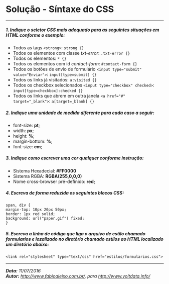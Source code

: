 # Solução - Síntaxe do CSS
---
##### 1. Indique o seletor CSS mais adequado para as seguintes situações em HTML conforme o exemplo:
- Todos as tags `<strong>`: `strong {}`
- Todos os elementos com classe *txt-error*: `.txt-error {}`
- Todos os elementos: `* {}`
- Todos os elementos com id *contact-form*: `#contact-form {}`
- Todos os botões de envio de formulário `<input type="submit" value="Enviar">`: `input[type=submit] {}`
- Todos os links já visitados: `a:visited {}`
- Todos os checkbox selecionados `<input type="checkbox" checked>`: `input[type=checkbox]:checked {}`
- Todos os links que abrem em outra janela `<a href="#" target="_blank">`: `a[target=_blank] {}`
##### 2. Indique uma unidade de medida diferente para cada caso a seguir:
- font-size: **pt**;  
- width: **px**;  
- height: **%**;
- margin-bottom: **%**;
- font-size: **em**;
#####  3. Indique como escrever uma cor qualquer conforme instrução:
- Sistema Hexadecial: **#FF0000**
- Sistema RGBA:  **RGBA(255,0,0,0)**
- Nome cross-browser pré-definido: **red;**
##### 4. Escreva de forma reduzida os seguintes blocos CSS:
```
span, div {
margin-top: 10px 20px 50px;
border: 1px red solid;
background: url("paper.gif") fixed;
}
```
##### 5. Escreva a linha de código que liga o arquivo de estilo chamado *formularios* e lozalizado no diretório chamado *estilos* ao HTML localizado um diretório abaixo:
```
<link rel="stylesheet" type="text/css" href="estilos/formularios.css">
```
___
***Data:** 11/07/2016*  
***Autor:** http://www.fabioaleixo.com.br/, para http://www.voltdata.info/*
